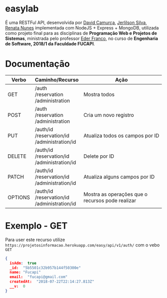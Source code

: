 # easylab

É uma RESTFul API, desenvolvida por [David Camurça](https://github.com/davidscamurca), [Jerlilson Silva](https://github.com/jerlilson), [Renata Nunes](https://github.com/Renata-SN) implementada com NodeJS + Express + MongoDB, utilizada como projeto final para as disciplinas de **Programação Web e Projetos de Sistemas**, ministrada pelo professor [Eder Franco](https://github.com/ederfranco23), no curso de **Engenharia de Software, 2018/1 da Faculdade FUCAPI**.


# Documentação
| Verbo   | Caminho/Recurso | Ação |
| ------- | --------------- |------- |
| GET     | /auth<br>/reservation<br>/administration<br> | Mostra todos |  
| POST    | /auth<br>/reservation<br>/administration<br> | Cria um novo registro  |
| PUT     | /auth/id<br>/reservation/id<br>/administration/id<br> | Atualiza todos os campos por ID |
| DELETE  | /auth/id<br>/reservation/id<br>/administration/id<br> | Delete por ID |
| PATCH   | /auth/id<br>/reservation/id<br>/administration/id<br> | Atualiza alguns campos por ID   |
| OPTIONS | /auth/id<br>/reservation/id<br>/administration/id<br> | Mostra as operações que o recursos pode realizar |

# Exemplo - GET

Para user este recurso utilize `https://projetosinformacao.herokuapp.com/easy/api/v1/auth/` com o vebo `GET`

```json
{
  isAdm:  true
  _id:  "5b5501c32b957b144f50300e"
  name: "Fucapi"
  email:  "fucapi@gmail.com"
  createdAt:  "2018-07-22T22:14:27.813Z"
  __v:  0
}
```

